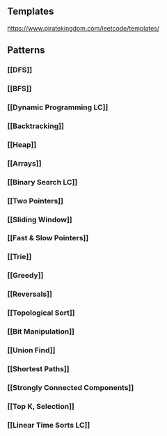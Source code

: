 ## Templates
https://www.piratekingdom.com/leetcode/templates/
## Patterns
### [[DFS]]
### [[BFS]]
### [[Dynamic Programming LC]]

### [[Backtracking]]

### [[Heap]]

### [[Arrays]]

### [[Binary Search LC]]

### [[Two Pointers]]

### [[Sliding Window]]

### [[Fast & Slow Pointers]]

### [[Trie]]

### [[Greedy]]

### [[Reversals]]

### [[Topological Sort]]

### [[Bit Manipulation]]

### [[Union Find]]

### [[Shortest Paths]]

### [[Strongly Connected Components]]

### [[Top K, Selection]]

### [[Linear Time Sorts LC]]

